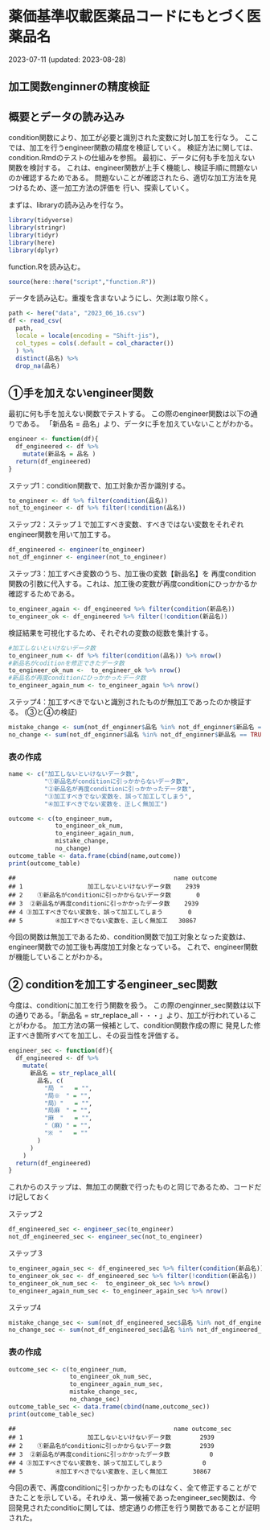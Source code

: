 薬価基準収載医薬品コードにもとづく医薬品名
================
2023-07-11 (updated: 2023-08-28)

## 加工関数enginnerの精度検証

## 概要とデータの読み込み

condition関数により、加工が必要と識別された変数に対し加工を行なう。
ここでは、加工を行うengineer関数の精度を検証していく。
検証方法に関しては、condition.Rmdのテストの仕組みを参照。
最初に、データに何も手を加えない関数を検討する。
これは、engineer関数が上手く機能し、検証手順に問題ないのか確認するためである。
問題ないことが確認されたら、適切な加工方法を見つけるため、逐一加工方法の評価を
行い、探索していく。

まずは、libraryの読み込みを行なう。

``` r
library(tidyverse)
library(stringr)
library(tidyr)
library(here)
library(dplyr)
```

function.Rを読み込む。

``` r
source(here::here("script","function.R"))
```

データを読み込む。重複を含まないようにし、欠測は取り除く。

``` r
path <- here("data", "2023_06_16.csv")
df <- read_csv(
  path,
  locale = locale(encoding = "Shift-jis"),
  col_types = cols(.default = col_character())
  ) %>% 
  distinct(品名) %>% 
  drop_na(品名)
```

## ①手を加えないengineer関数

最初に何も手を加えない関数でテストする。
この際のengineer関数は以下の通りである。 「新品名 =
品名」より、データに手を加えていないことがわかる。

``` r
engineer <- function(df){
  df_engineered <- df %>% 
    mutate(新品名 = 品名 )
  return(df_engineered)
} 
```

ステップ1：condition関数で、加工対象か否か識別する。

``` r
to_engineer <- df %>% filter(condition(品名)) 
not_to_engineer <- df %>% filter(!condition(品名))
```

ステップ2：ステップ１で加工すべき変数、すべきではない変数をそれぞれengineer関数を用いて加工する。

``` r
df_engineered <- engineer(to_engineer)
not_df_enginner <- engineer(not_to_engineer)
```

ステップ3：加工すべき変数のうち、加工後の変数【新品名】を
再度condition関数の引数に代入する。これは、加工後の変数が再度conditionにひっかかるか確認するためである。

``` r
to_engineer_again <- df_engineered %>% filter(condition(新品名)) 
to_engineer_ok <- df_engineered %>% filter(!condition(新品名))
```

検証結果を可視化するため、それぞれの変数の総数を集計する。

``` r
#加工しないといけないデータ数
to_engineer_num <- df %>% filter(condition(品名)) %>% nrow()
#新品名がcoditionを修正できたデータ数
to_engineer_ok_num <-  to_engineer_ok %>% nrow()
#新品名が再度conditionにひっかかったデータ数
to_engineer_again_num <- to_engineer_again %>% nrow()
```

ステップ4：加工すべきでないと識別されたものが無加工であったのか検証する。
(③と④の検証)

``` r
mistake_change <- sum(not_df_enginner$品名 %in% not_df_enginner$新品名 == FALSE)
no_change <- sum(not_df_enginner$品名 %in% not_df_enginner$新品名 == TRUE)
```

### 表の作成

``` r
name <- c("加工しないといけないデータ数",
          "①新品名がconditionに引っかからないデータ数",
          "②新品名が再度conditionに引っかかったデータ数",
          "③加工すべきでない変数を、誤って加工してしまう",
          "④加工すべきでない変数を、正しく無加工")

outcome <- c(to_engineer_num,
             to_engineer_ok_num,
             to_engineer_again_num,
             mistake_change,
             no_change)
outcome_table <- data.frame(cbind(name,outcome))
print(outcome_table)
```

    ##                                            name outcome
    ## 1                  加工しないといけないデータ数    2939
    ## 2    ①新品名がconditionに引っかからないデータ数       0
    ## 3  ②新品名が再度conditionに引っかかったデータ数    2939
    ## 4 ③加工すべきでない変数を、誤って加工してしまう       0
    ## 5         ④加工すべきでない変数を、正しく無加工   30867

今回の関数は無加工であるため、condition関数で加工対象となった変数は、
engineer関数での加工後も再度加工対象となっている。
これで、engineer関数が機能していることがわかる。

## ② conditionを加工するengineer_sec関数

今度は、conditionに加工を行う関数を扱う。
この際のenginner_sec関数は以下の通りである。「新品名 =
str_replace_all・・・」より、加工が行われていることがわかる。
加工方法の第一候補として、condition関数作成の際に
発見した修正すべき箇所すべてを加工し、その妥当性を評価する。

``` r
engineer_sec <- function(df){
  df_engineered <- df %>% 
    mutate(
      新品名 = str_replace_all(
        品名, c(
          "局　"   = "",
          "局※　" = "",
          "局）"   = "",
          "局麻　" = "",
          "麻　"   = "",
          "（麻）" = "",
          "※　"   = ""
        )
      )
    )
  return(df_engineered)
} 
```

これからのステップは、無加工の関数で行ったものと同じであるため、コードだけ記しておく

ステップ２

``` r
df_engineered_sec <- engineer_sec(to_engineer)
not_df_engineered_sec <- engineer_sec(not_to_engineer)
```

ステップ３

``` r
to_engineer_again_sec <- df_engineered_sec %>% filter(condition(新品名))
to_engineer_ok_sec <- df_engineered_sec %>% filter(!condition(新品名))
to_engineer_ok_num_sec <-  to_engineer_ok_sec %>% nrow()
to_engineer_again_num_sec <- to_engineer_again_sec %>% nrow()
```

ステップ4

``` r
mistake_change_sec <- sum(not_df_engineered_sec$品名 %in% not_df_engineered_sec$新品名 == FALSE)
no_change_sec <- sum(not_df_engineered_sec$品名 %in% not_df_engineered_sec$新品名 == TRUE)
```

### 表の作成

``` r
outcome_sec <- c(to_engineer_num,
                 to_engineer_ok_num_sec,
                 to_engineer_again_num_sec,
                 mistake_change_sec,
                 no_change_sec)
outcome_table_sec <- data.frame(cbind(name,outcome_sec))
print(outcome_table_sec)
```

    ##                                            name outcome_sec
    ## 1                  加工しないといけないデータ数        2939
    ## 2    ①新品名がconditionに引っかからないデータ数        2939
    ## 3  ②新品名が再度conditionに引っかかったデータ数           0
    ## 4 ③加工すべきでない変数を、誤って加工してしまう           0
    ## 5         ④加工すべきでない変数を、正しく無加工       30867

今回の表で、再度conditionに引っかかったものはなく、全て修正することができたことを示している。それゆえ、第一候補であったengineer_sec関数は、今回発見されたconditioに関しては、想定通りの修正を行う関数であることが証明された。
